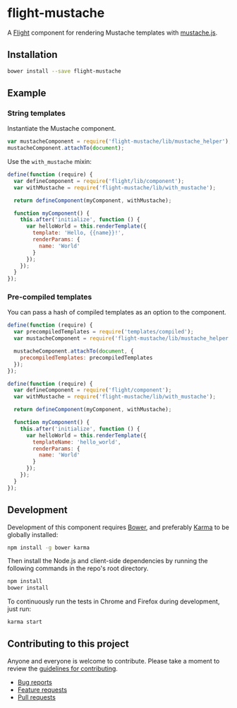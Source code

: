 # flight-mustache

A [Flight](https://github.com/flightjs/flight) component for rendering Mustache
templates with [mustache.js](https://github.com/janl/mustache.js).

## Installation

```bash
bower install --save flight-mustache
```

## Example

### String templates

Instantiate the Mustache component.

```javascript
var mustacheComponent = require('flight-mustache/lib/mustache_helper');
mustacheComponent.attachTo(document);
```

Use the `with_mustache` mixin:

```javascript
define(function (require) {
  var defineComponent = require('flight/lib/component');
  var withMustache = require('flight-mustache/lib/with_mustache');

  return defineComponent(myComponent, withMustache);

  function myComponent() {
    this.after('initialize', function () {
      var helloWorld = this.renderTemplate({
        template: 'Hello, {{name}}!',
        renderParams: {
          name: 'World'
        }
      });
    });
  }
});
```

### Pre-compiled templates

You can pass a hash of compiled templates as an option to the component.

```javascript
define(function (require) {
  var precompiledTemplates = require('templates/compiled');
  var mustacheComponent = require('flight-mustache/lib/mustache_helper');

  mustacheComponent.attachTo(document, {
    precompiledTemplates: precompiledTemplates
  });
});
```

```javascript
define(function (require) {
  var defineComponent = require('flight/component');
  var withMustache = require('flight-mustache/lib/with_mustache');

  return defineComponent(myComponent, withMustache);

  function myComponent() {
    this.after('initialize', function () {
      var helloWorld = this.renderTemplate({
        templateName: 'hello_world',
        renderParams: {
          name: 'World'
        }
      });
    });
  }
});
```

## Development

Development of this component requires [Bower](http://bower.io), and preferably
[Karma](http://karma-runner.github.io) to be globally installed:

```bash
npm install -g bower karma
```

Then install the Node.js and client-side dependencies by running the following
commands in the repo's root directory.

```bash
npm install
bower install
```

To continuously run the tests in Chrome and Firefox during development, just run:

```bash
karma start
```

## Contributing to this project

Anyone and everyone is welcome to contribute. Please take a moment to
review the [guidelines for contributing](CONTRIBUTING.md).

* [Bug reports](CONTRIBUTING.md#bugs)
* [Feature requests](CONTRIBUTING.md#features)
* [Pull requests](CONTRIBUTING.md#pull-requests)
